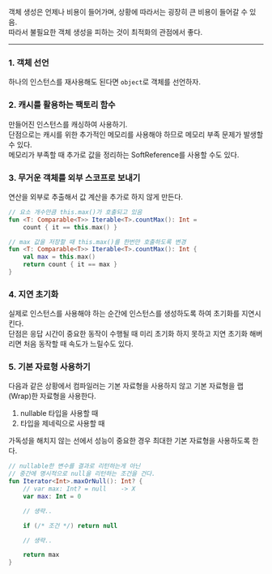 객체 생성은 언제나 비용이 들어가며, 상황에 따라서는 굉장히 큰 비용이 들어갈 수 있음.  
따라서 불필요한 객체 생성을 피하는 것이 최적화의 관점에서 좋다.
***
### 1. 객체 선언
하나의 인스턴스를 재사용해도 된다면 `object`로 객체를 선언하자.

### 2. 캐시를 활용하는 팩토리 함수
만들어진 인스턴스를 캐싱하여 사용하기.  
단점으로는 캐시를 위한 추가적인 메모리를 사용해야 하므로 메모리 부족 문제가 발생할 수 있다.  
메모리가 부족할 때 추가로 값을 정리하는 SoftReference를 사용할 수도 있다.

### 3. 무거운 객체를 외부 스코프로 보내기
연산을 외부로 추출해서 값 계산을 추가로 하지 않게 만든다.
```kotlin
// 요소 개수만큼 this.max()가 호출되고 있음
fun <T: Comparable<T>> Iterable<T>.countMax(): Int =
    count { it == this.max() }

// max 값을 저장할 때 this.max()를 한번만 호출하도록 변경
fun <T: Comparable<T>> Iterable<T>.countMax(): Int {
    val max = this.max()
    return count { it == max }
}
```

### 4. 지연 초기화
실제로 인스턴스를 사용해야 하는 순간에 인스턴스를 생성하도록 하여 초기화를 지연시킨다.  
단점은 응답 시간이 중요한 동작이 수행될 때 미리 초기화 하지 못하고 지연 초기화 해버리면 처음 동작할 때 속도가 느릴수도 있다. 

### 5. 기본 자료형 사용하기
다음과 같은 상황에서 컴파일러는 기본 자료형을 사용하지 않고 기본 자료형을 랩(Wrap)한 자료형을 사용한다.
1. nullable 타입을 사용할 때
2. 타입을 제네릭으로 사용할 때

가독성을 해치지 않는 선에서 성능이 중요한 경우 최대한 기본 자료형을 사용하도록 한다. 
```kotlin
// nullable한 변수를 결과로 리턴하는게 아닌
// 중간에 명시적으로 null을 리턴하는 조건을 건다.
fun Iterator<Int>.maxOrNull(): Int? {
    // var max: Int? = null    -> X
    var max: Int = 0

    // 생략..

    if (/* 조건 */) return null

    // 생략..

    return max
}
```
